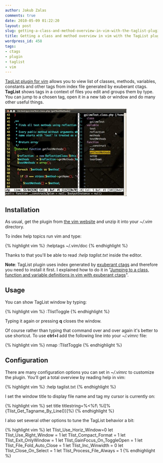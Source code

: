 ```yaml
---
author: Jakub Zalas
comments: true
date: 2010-05-09 01:22:20
layout: post
slug: getting-a-class-and-method-overview-in-vim-with-the-taglist-plugin
title: Getting a class and method overview in vim with the TagList plugin
wordpress_id: 458
tags:
- ctags
- plugin
- taglist
- vim
---
```


[TagList plugin for vim](http://vim.sourceforge.net/scripts/script.php?script_id=273) allows you to view list of classes, methods, variables, constants and other tags from index file generated by exuberant ctags. **TagList** shows tags in a context of files you edit and groups them by type. You can jump to a chosen tag, open it in a new tab or window and do many other useful things.

<div class="text-center">
    <a href="/uploads/wp/2010/05/vim-taglist-plugin.jpg"><img src="/uploads/wp/2010/05/vim-taglist-plugin-400x286.jpg" title="TagList plugin for vim" alt="TagList plugin for vim" class="img-responsive" /></a>
</div>


## Installation


As usual, get the plugin from [the vim website](http://www.vim.org/scripts/script.php?script_id=273) and unzip it into your _~/.vim_ directory.

To index help topics run vim and type:

    
{% highlight vim %}
:helptags ~/.vim/doc
{% endhighlight %}


Thanks to that you'll be able to read _:help taglist.txt_ inside the editor.

**Note**: TagList plugin uses index generated by [exuberant ctags](http://ctags.sourceforge.net) and therefore you need to install it first. I explained how to do it in "[Jumping to a class, function and variable definitions in vim with exuberant ctags](http://zalas.eu/jumping-to-a-class-function-and-variable-definitions-in-vim-with-exuberant-ctags/)".


## Usage


You can show TagList window by typing:

    
{% highlight vim %}
:TlistToggle
{% endhighlight %}


Typing it again or pressing **q** closes the window.

Of course rather than typing that command over and over again it's better to use shortcut. To use **ctrl+l** add the following line into your _~/.vimrc_ file:

    
{% highlight vim %}
nmap <silent> <c-l> :TlistToggle
{% endhighlight %}



## Configuration


There are many configuration options you can set in _~/.vimrc_ to customize the plugin. You'll get a total overview by reading help in vim:

    
{% highlight vim %}
:help taglist.txt
{% endhighlight %}


I set the window title to display file name and tag my cursor is currently on:

    
{% highlight vim %}
set title titlestring=%<%f\ %([%{Tlist_Get_Tagname_By_Line()}]%)
{% endhighlight %}


I also set several other options to tune the TagList behavior a bit:

    
{% highlight vim %}
let Tlist_Use_Horiz_Window=0
let Tlist_Use_Right_Window = 1
let Tlist_Compact_Format = 1
let Tlist_Exit_OnlyWindow = 1
let Tlist_GainFocus_On_ToggleOpen = 1
let Tlist_File_Fold_Auto_Close = 1
let Tlist_Inc_Winwidth = 0
let Tlist_Close_On_Select = 1
let Tlist_Process_File_Always = 1
{% endhighlight %}


<div class="text-center">
    <object width="480" height="385" data="http://www.youtube.com/v/RsuRtEtf6fo&amp;hl=en_US&amp;fs=1&amp;color1=0x3a3a3a&amp;color2=0x999999" type="application/x-shockwave-flash">
        <param name="allowFullScreen" value="true" />
        <param name="allowscriptaccess" value="always" />
        <param name="src" value="http://www.youtube.com/v/RsuRtEtf6fo&amp;hl=en_US&amp;fs=1&amp;color1=0x3a3a3a&amp;color2=0x999999" />
        <param name="allowfullscreen" value="true" />
    </object>
</div>

